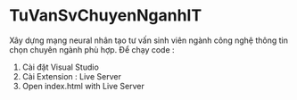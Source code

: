 # TuVanSvChuyenNganhIT
Xây dựng mạng neural nhân tạo tư vấn sinh viên ngành công nghệ thông tin chọn chuyên ngành phù hợp.
Để chạy code :
1. Cài đặt Visual Studio
2. Cài Extension : Live Server
3. Open index.html with Live Server
